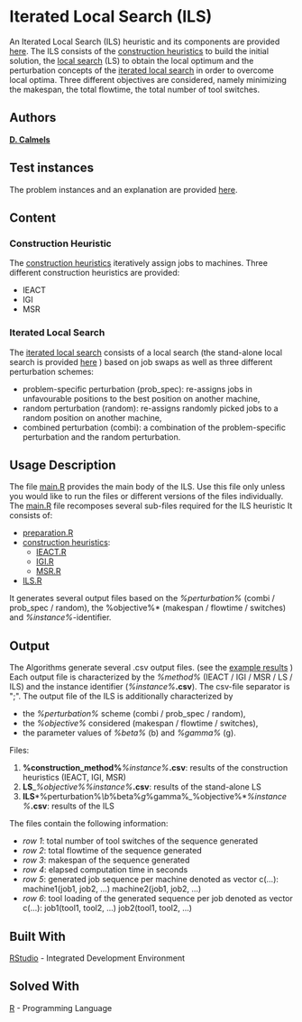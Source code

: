 # Iterated Local Search (ILS)

An Iterated Local Search (ILS) heuristic and its components are provided [here](https://github.com/TerhiS/ILS_SSP-NPM/tree/master/Heuristics).
The ILS consists of the [construction heuristics](https://github.com/TerhiS/ILS_SSP-NPM/tree/master/Heuristics/construction_heuristics) to build the initial solution, 
the [local search](https://github.com/TerhiS/ILS_SSP-NPM/tree/master/Heuristics/local_search) (LS) to obtain the local optimum 
and the perturbation concepts of the [iterated local search](https://github.com/TerhiS/ILS_SSP-NPM/tree/master/Heuristics/local_search) in order to overcome local optima. 
Three different objectives are considered, namely minimizing the makespan, the total flowtime, the total number of tool switches. 

## Authors
[**D. Calmels**](https://www.researchgate.net/profile/Dorothea_Calmels)
## Test instances
The problem instances and an explanation are provided [here](https://github.com/TerhiS/ILS_SSP-NPM/tree/master/Heuristics/instances).	

## Content
### Construction Heuristic
The [construction heuristics](https://github.com/TerhiS/ILS_SSP-NPM/tree/master/Heuristics/construction_heuristics) iteratively assign jobs to machines. 
Three different construction heuristics are provided: 
- IEACT
- IGI
- MSR

### Iterated Local Search
The [iterated local search](https://github.com/TerhiS/ILS_SSP-NPM/blob/master/Heuristics/iterated_local_search/ILS.R) consists of a local search (the stand-alone local search is provided [here](https://github.com/TerhiS/ILS_SSP-NPM/tree/master/Heuristics/local_search) )
based on job swaps as well as three different perturbation schemes: 
- problem-specific perturbation (prob_spec): re-assigns jobs in unfavourable positions to the best position on another machine, 
- random perturbation (random): re-assigns randomly picked jobs to a random position on another machine, 
- combined perturbation (combi): a combination of the problem-specific perturbation and the random perturbation. 

## Usage Description
The file [main.R](https://github.com/TerhiS/ILS_SSP-NPM/blob/master/Heuristics/main.R) provides the main body of the ILS. 
Use this file only unless you would like to run the files or different versions of the files individually. 
The [main.R](https://github.com/TerhiS/ILS_SSP-NPM/blob/master/Heuristics/main.R) file recomposes several sub-files required for the ILS heuristic
It consists of: 
- [preparation.R](https://github.com/TerhiS/ILS_SSP-NPM/blob/master/Heuristics/preparation.R)
- [construction heuristics](https://github.com/TerhiS/ILS_SSP-NPM/tree/master/Heuristics/construction_heuristics): 
	- [IEACT.R](https://github.com/TerhiS/ILS_SSP-NPM/blob/master/Heuristics/construction_heuristics/IEACT.R)
	- [IGI.R](https://github.com/TerhiS/ILS_SSP-NPM/blob/master/Heuristics/construction_heuristics/IGI.R)
	- [MSR.R](https://github.com/TerhiS/ILS_SSP-NPM/blob/master/Heuristics/construction_heuristics/MSR.R)
- [ILS.R](https://github.com/TerhiS/ILS_SSP-NPM/blob/master/Heuristics/iterated_local_search/ILS.R)

It generates several output files based on the *%perturbation%* (combi / prob_spec / random), the %objective%* (makespan / flowtime / switches) and *%instance%*-identifier. 

## Output
The Algorithms generate several .csv output files. (see the [example results](https://github.com/TerhiS/MIP_SSP-NPM/tree/master/Heuristics/results/example_results) )
Each output file is characterized by the *%method%* (IEACT / IGI /  MSR / LS / ILS) and the instance identifier (*%instance%*__.csv__). The csv-file separator is ";". 
The output file of the ILS is additionally characterized by 
- the *%perturbation%* scheme (combi / prob_spec / random), 
- the *%objective%* considered (makespan / flowtime / switches),
- the parameter values of *%beta%* (b) and *%gamma%* (g).
 
Files: 
1) __%construction_method%__*%instance%*__.csv__: results of the construction heuristics (IEACT, IGI, MSR)
2) __LS__\_*%objective%*_%instance%_**.csv**: results of the stand-alone LS
3) __ILS__\*%perturbation%*\b*%beta%*g*%gamma%*\_*%objective%*_%instance%_**.csv**: results of the ILS


The files contain the following information: 
- *row 1*: total number of tool switches of the sequence generated 
- *row 2*: total flowtime of the sequence generated 
- *row 3*: makespan of the sequence generated
- *row 4*: elapsed computation time in seconds
- *row 5*: generated job sequence per machine denoted as vector c(...): machine1(job1, job2, ...) machine2(job1, job2, ...)
- *row 6*: tool loading of the generated sequence per job denoted as vector c(...): job1(tool1, tool2, ...) job2(tool1, tool2, ...)

## Built With
[RStudio](https://rstudio.com/products/rstudio/download/) - Integrated Development Environment

## Solved With
[R](https://www.r-project.org/) - Programming Language